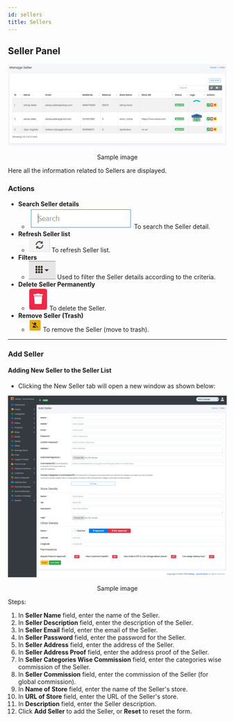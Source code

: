 ```yaml
---
id: sellers
title: Sellers
---
```


## Seller Panel

![Seller Panel](../../../static/backend/img/seller_tab.jpg)
<p align="center">Sample image</p>

<span class="text-danger">Here all the information related to Sellers are displayed.</span>

### Actions

- **Search Seller details**
  - ![Search Tab](../../../static/backend/img/search_tab.jpg)
    <span class="text-secondary">To search the Seller detail.</span>
- **Refresh Seller list**
  - ![Refresh Tab](../../../static/backend/img/refresh_tab.jpg)
    <span class="text-secondary">To refresh Seller list.</span>
- **Filters**
  - ![Filter Tab](../../../static/backend/img/filter_tab.jpg)
    <span class="text-secondary">Used to filter the Seller details according to the criteria.</span>
- **Delete Seller Permanently**
  - ![Delete Tab](../../../static/backend/img/delete1_tab.jpg)
    <span class="text-secondary">To delete the Seller.</span>
- **Remove Seller (Trash)**
  - ![Trashed Tab](../../../static/backend/img/trashed.jpg)
    <span class="text-secondary">To remove the Seller (move to trash).</span>

---

### Add Seller

#### Adding New Seller to the Seller List

- <span class="text-success">Clicking the New Seller tab will open a new window as shown below:</span>

![Add Seller](../../../static/backend/img/add_seller_tab.png)
<p align="center">Sample image</p>

Steps:
1. In **Seller Name** field, enter the name of the Seller.
2. In **Seller Description** field, enter the description of the Seller.
3. In **Seller Email** field, enter the email of the Seller.
4. In **Seller Password** field, enter the password for the Seller.
5. In **Seller Address** field, enter the address of the Seller.
6. In **Seller Address Proof** field, enter the address proof of the Seller.
7. In **Seller Categories Wise Commission** field, enter the categories wise commission of the Seller.
8. In **Seller Commission** field, enter the commission of the Seller (for global commission).
9. In **Name of Store** field, enter the name of the Seller's store.
10. In **URL of Store** field, enter the URL of the Seller's store.
11. In **Description** field, enter the Seller description.
12. Click **Add Seller** to add the Seller, or **Reset** to reset the form.